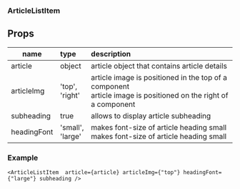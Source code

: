 ### ArticleListItem

## Props

| name     | type  | description |
| --------- |:---|:---------|
| article | object| article object that contains article details |
| articleImg | 'top', <br>'right' | article image is positioned in the top of a component <br> article image is positioned on the right of a component|
|subheading | true  | allows to display article subheading |
|headingFont | 'small', <br> 'large' | makes font-size of article heading small <br> makes font-size of article heading small|

### Example 

`<ArticleListItem 
                 article={article}
                 articleImg={"top"}
                 headingFont={"large"}
                 subheading
    />`
    

